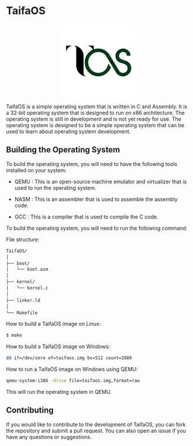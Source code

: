 # TaifaOS

<p align="center">
  <img src="icon/icon_round.png" alt="TaifaOS Icon" width="200" height="200">
</p>

TaifaOS is a simple operating system that is written in C and Assembly. It is a 32-bit operating system that is designed to run on x86 architecture. The operating system is still in development and is not yet ready for use. The operating system is designed to be a simple operating system that can be used to learn about operating system development.



## Building the Operating System

To build the operating system, you will need to have the following tools installed on your system:

- QEMU : This is an open-source machine emulator and virtualizer that is used to run the operating system.

- NASM : This is an assembler that is used to assemble the assembly code.

- GCC : This is a compiler that is used to compile the C code.



To build the operating system, you will need to run the following command:


File structure:
```bash
TaifaOS/
│
├── boot/
│   └── boot.asm
│
├── kernel/
│   └── kernel.c
│
├── linker.ld
│
└── Makefile

```


How to build a TaifaOS image on Linux:
```bash
$ make
```

How to build a TaifaOS image on Windows:
```bash
dd if=/dev/zero of=taifaos.img bs=512 count=2880
```

How to run a TaifaOS image on Windows using QEMU:
```bash
qemu-system-i386 -drive file=taifaos.img,format=raw
```





This will run the operating system in QEMU.


## Contributing

If you would like to contribute to the development of TaifaOS, you can fork the repository and submit a pull request. You can also open an issue if you have any questions or suggestions.

